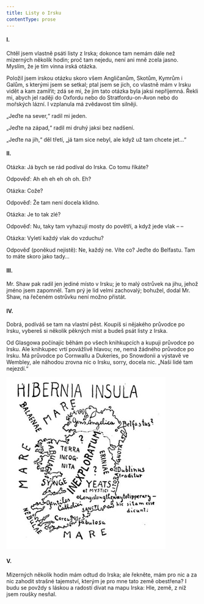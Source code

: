 ```yaml
---
title: Listy o Irsku
contentType: prose
---
```


<section>

#### I.

</section>

<section>

Chtěl jsem vlastně psáti listy z Irska; dokonce tam nemám dále než mizerných několik hodin; proč tam nejedu, není ani mně zcela jasno. Myslím, že je tím vinna irská otázka.

Položil jsem irskou otázku skoro všem Angličanům, Skotům, Kymrům i Galům, s kterými jsem se setkal; ptal jsem se jich, co vlastně mám v Irsku vidět a kam zamířit; zdá se mi, že jim tato otázka byla jaksi nepříjemná. Řekli mi, abych jel raději do Oxfordu nebo do Stratfordu-on-Avon nebo do mořských lázní. I vzplanula má zvědavost tím silněji.

„Jeďte na sever,“ radil mi jeden.

„Jeďte na západ,“ radil mi druhý jaksi bez nadšení.

„Jeďte na jih,“ děl třetí, „já tam sice nebyl, ale když už tam chcete jet…“

#### II.

</section>

<section>

Otázka: Já bych se rád podíval do Irska. Co tomu říkáte?

Odpověď: Ah eh eh eh oh oh. Eh?

Otázka: Cože?

Odpověď: Že tam není docela klidno.

Otázka: Je to tak zlé?

Odpověď: Nu, taky tam vyhazují mosty do povětří, a když jede vlak – –

Otázka: Vyletí každý vlak do vzduchu?

Odpověď (poněkud nejistě): Ne, každý ne. Víte co? Jeďte do Belfastu. Tam to máte skoro jako tady…

#### III.

</section>

<section>

Mr. Shaw pak radil jen jediné místo v Irsku; je to malý ostrůvek na jihu, jehož jméno jsem zapomněl. Tam prý je lid velmi zachovalý; bohužel, dodal Mr. Shaw, na řečeném ostrůvku není možno přistát.

#### IV.

</section>

<section>

Dobrá, podíváš se tam na vlastní pěst. Koupíš si nějakého průvodce po Irsku, vybereš si několik pěkných míst a budeš psát listy z Irska.

Od Glasgowa počínajíc běhám po všech knihkupcích a kupuji průvodce po Irsku. Ale knihkupec vrtí povážlivě hlavou; ne, nemá žádného průvodce po Irsku. Má průvodce po Cornwallu a Dukeries, po Snowdonii a výstavě ve Wembley, ale náhodou zrovna nic o Irsku, sorry, docela nic. „Naši lidé tam nejezdí.“

![54](./resources/54.jpg)  

#### V.

</section>

<section>

Mizerných několik hodin mám odtud do Irska; ale řekněte, mám pro nic a za nic zahodit strašné tajemství, kterým je pro mne tato země obestřena? I budu se povždy s láskou a radostí dívat na mapu Irska: Hle, země, z níž jsem roušky nesňal.

</section>

[^1]: Punch – tehdejší humoristický časopis. _Pozn. red._

[^2]: Damara – pryskyřice z damaroně nebo jiných asijských stromů. _Pozn. red._

[^3]: Svislý, kolmý; zde označení slohu z doby pozdní angl. gotiky. _Pozn. red._

[^4]: Chrámová skladba, kantáta. _Pozn. red._

[^5]: Eli, Eli, lama sabachtani! – parafráze posledních slov utrpení Ježíše Krista (Bože můj, proč jsi mě opustil!) _Pozn. red._

[^6]: Wynds nebo closes (skot. dialekt) – úzké cesty k domkům ve starém Edinburghu. _Pozn. red._

[^7]: Gleny – horské rokle, úžlabiny. _Pozn. red._

[^8]: Terra hyberborea – podle starověké představy Země blaha. _Pozn. red._

[^9]: Vyhlídkové otevřené autokary. _Pozn. red._

[^10]: Z franc. clavecin – cembalo, starý klávesový hudební nástroj. _Pozn. red._

[^11]: Smetanový vaječný krém. _Pozn. red._

[^12]: Ostrovní. _Pozn. red._
